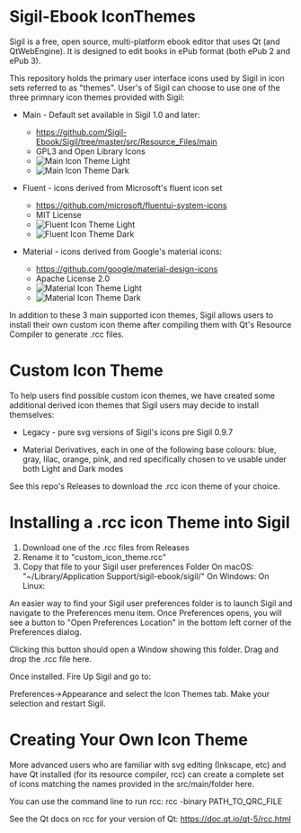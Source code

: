 Sigil-Ebook IconThemes
======================

Sigil is a free, open source, multi-platform ebook editor that uses
Qt (and QtWebEngine). It is designed to edit books in ePub format
(both ePub 2 and ePub 3).

This repository holds the primary user interface icons used by Sigil
in icon sets referred to as "themes".  User's of Sigil can choose to
use one of the three primnary icon themes provided with Sigil:

* Main - Default set available in Sigil 1.0 and later:
     * https://github.com/Sigil-Ebook/Sigil/tree/master/src/Resource_Files/main
     * GPL3 and Open Library Icons
     * ![Main Icon Theme Light](https://github.com/Sigil-Ebook/Sigil/blob/master/src/Resource_Files/icon/Main.png)
     * ![Main Icon Theme Dark](https://github.com/Sigil-Ebook/Sigil/blob/master/src/Resource_Files/icon/Main_dark.png)

* Fluent - icons derived from Microsoft's fluent icon set
     * https://github.com/microsoft/fluentui-system-icons
     * MIT License
     * ![Fluent Icon Theme Light](https://github.com/Sigil-Ebook/Sigil/blob/master/src/Resource_Files/icon/Fluent.png)
     * ![Fluent Icon Theme Dark](https://github.com/Sigil-Ebook/Sigil/blob/master/src/Resource_Files/icon/Fluent_dark.png)
     
* Material - icons derived from Google's material icons:
     * https://github.com/google/material-design-icons
     * Apache License 2.0
     * ![Material Icon Theme Light](https://github.com/Sigil-Ebook/Sigil/blob/master/src/Resource_Files/icon/Material.png)
     * ![Material Icon Theme Dark](https://github.com/Sigil-Ebook/Sigil/blob/master/src/Resource_Files/icon/Material_dark.png)

In addition to these 3 main supported icon themes, Sigil allows
users to install their own custom icon theme after compiling
them with Qt's Resource Compiler to generate .rcc files.

Custom Icon Theme
=================
To help users find possible custom icon themes, we have
created some additional derived icon themes that Sigil
users may decide to install themselves:

* Legacy - pure svg versions of Sigil's icons pre Sigil 0.9.7

* Material Derivatives, each in one of the following
base colours: blue, gray, lilac, orange, pink, and red
specifically chosen to ve usable under both Light and Dark modes

See this repo's Releases to download the .rcc icon theme of your
choice.


Installing a .rcc icon Theme into Sigil
=======================================

1. Download one of the .rcc files from Releases
2. Rename it to "custom_icon_theme.rcc"
3. Copy that file to your Sigil user preferences Folder
      On macOS: "~/Library/Application Support/sigil-ebook/sigil/"
      On Windows:
      On Linux:

An easier way to find your Sigil user preferences folder is to
launch Sigil and navigate to the Preferences menu item.
Once Preferences opens, you will see a button to
"Open Preferences Location" in the bottom left corner
of the Preferences dialog.

Clicking this button should open a Window showing this folder.
Drag and drop the .rcc file here.


Once installed.  Fire Up Sigil and go to:

Preferences->Appearance and select the Icon Themes tab.
Make your selection and restart Sigil.


Creating Your Own Icon Theme
============================

More advanced users who are familiar with svg editing
(Inkscape, etc) and have Qt installed (for its resource
compiler, rcc) can create a complete set of icons
matching the names provided in the src/main/folder here.

You can use the command line to run rcc:
rcc -binary PATH_TO_QRC_FILE

See the Qt docs on rcc for your version of Qt:
https://doc.qt.io/qt-5/rcc.html
